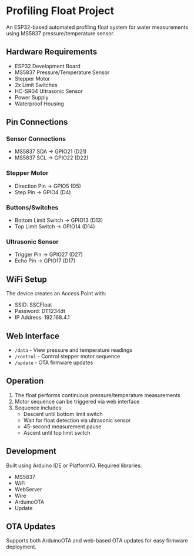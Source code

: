 # Profiling Float Project

An ESP32-based automated profiling float system for water measurements using MS5837 pressure/temperature sensor.

## Hardware Requirements

- ESP32 Development Board
- MS5837 Pressure/Temperature Sensor
- Stepper Motor
- 2x Limit Switches
- HC-SR04 Ultrasonic Sensor
- Power Supply
- Waterproof Housing

## Pin Connections

### Sensor Connections
- MS5837 SDA → GPIO21 (D21)
- MS5837 SCL → GPIO22 (D22)

### Stepper Motor
- Direction Pin → GPIO5 (D5)
- Step Pin → GPIO4 (D4)

### Buttons/Switches
- Bottom Limit Switch → GPIO13 (D13)
- Top Limit Switch → GPIO14 (D14)

### Ultrasonic Sensor
- Trigger Pin → GPIO27 (D27)
- Echo Pin → GPIO17 (D17)

## WiFi Setup

The device creates an Access Point with:
- SSID: SSCFloat
- Password: DT1234dt
- IP Address: 192.168.4.1

## Web Interface

- `/data` - View pressure and temperature readings
- `/control` - Control stepper motor sequence
- `/update` - OTA firmware updates

## Operation

1. The float performs continuous pressure/temperature measurements
2. Motor sequence can be triggered via web interface
3. Sequence includes:
   - Descent until bottom limit switch
   - Wait for float detection via ultrasonic sensor
   - 45-second measurement pause
   - Ascent until top limit switch

## Development

Built using Arduino IDE or PlatformIO. Required libraries:
- MS5837
- WiFi
- WebServer
- Wire
- ArduinoOTA
- Update

## OTA Updates

Supports both ArduinoOTA and web-based OTA updates for easy firmware deployment.